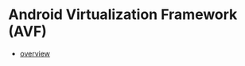# Android Virtualization Framework (AVF)
- [overview](https://source.android.com/docs/core/virtualization)
